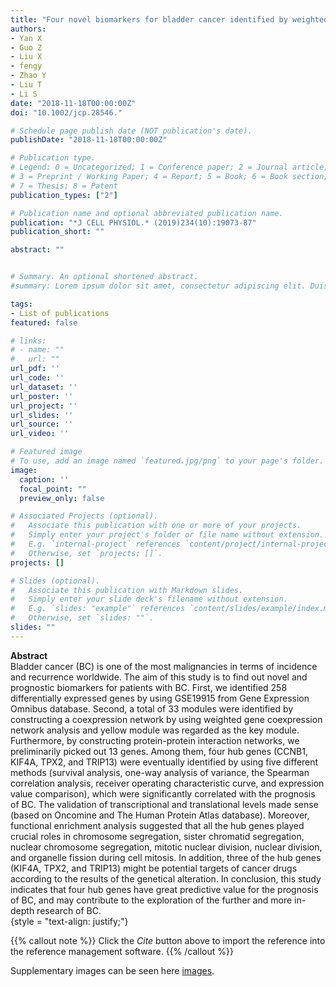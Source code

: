 ```yaml
---
title: "Four novel biomarkers for bladder cancer identified by weighted gene coexpression network analysis"
authors:
- Yan X
- Guo Z
- Liu X
- fengy
- Zhao Y
- Liu T
- Li S
date: "2018-11-18T00:00:00Z"
doi: "10.1002/jcp.28546."

# Schedule page publish date (NOT publication's date).
publishDate: "2018-11-18T00:00:00Z"

# Publication type.
# Legend: 0 = Uncategorized; 1 = Conference paper; 2 = Journal article;
# 3 = Preprint / Working Paper; 4 = Report; 5 = Book; 6 = Book section;
# 7 = Thesis; 8 = Patent
publication_types: ["2"]

# Publication name and optional abbreviated publication name.
publication: "*J CELL PHYSIOL.* (2019)234(10):19073-87"
publication_short: ""

abstract: ""


# Summary. An optional shortened abstract.
#summary: Lorem ipsum dolor sit amet, consectetur adipiscing elit. Duis posuere tellus ac convallis placerat. Proin tincidunt magna sed ex sollicitudin condimentum.

tags:
- List of publications
featured: false

# links:
# - name: ""
#   url: ""
url_pdf: ''
url_code: ''
url_dataset: ''
url_poster: ''
url_project: ''
url_slides: ''
url_source: ''
url_video: ''

# Featured image
# To use, add an image named `featured.jpg/png` to your page's folder. 
image:
  caption: ''
  focal_point: ""
  preview_only: false

# Associated Projects (optional).
#   Associate this publication with one or more of your projects.
#   Simply enter your project's folder or file name without extension.
#   E.g. `internal-project` references `content/project/internal-project/index.md`.
#   Otherwise, set `projects: []`.
projects: []

# Slides (optional).
#   Associate this publication with Markdown slides.
#   Simply enter your slide deck's filename without extension.
#   E.g. `slides: "example"` references `content/slides/example/index.md`.
#   Otherwise, set `slides: ""`.
slides: ""
---
```

**Abstract**  
Bladder cancer (BC) is one of the most malignancies in terms of incidence and recurrence worldwide. The aim of this study is to find out novel and prognostic biomarkers for patients with BC. First, we identified 258 differentially expressed genes by using GSE19915 from Gene Expression Omnibus database. Second, a total of 33 modules were identified by constructing a coexpression network by using weighted gene coexpression network analysis and yellow module was regarded as the key module. Furthermore, by constructing protein-protein interaction networks, we preliminarily picked out 13 genes. Among them, four hub genes (CCNB1, KIF4A, TPX2, and TRIP13) were eventually identified by using five different methods (survival analysis, one-way analysis of variance, the Spearman correlation analysis, receiver operating characteristic curve, and expression value comparison), which were significantly correlated with the prognosis of BC. The validation of transcriptional and translational levels made sense (based on Oncomine and The Human Protein Atlas database). Moreover, functional enrichment analysis suggested that all the hub genes played crucial roles in chromosome segregation, sister chromatid segregation, nuclear chromosome segregation, mitotic nuclear division, nuclear division, and organelle fission during cell mitosis. In addition, three of the hub genes (KIF4A, TPX2, and TRIP13) might be potential targets of cancer drugs according to the results of the genetical alteration. In conclusion, this study indicates that four hub genes have great predictive value for the prognosis of BC, and may contribute to the exploration of the further and more in-depth research of BC.  
{style = "text-align: justify;"}

{{% callout note %}}
Click the _Cite_ button above to import the reference into the reference management software.
{{% /callout %}}

Supplementary images can be seen here [images](https://wowchemy.com/docs/writing-markdown-latex/).